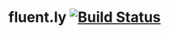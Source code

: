 # fluent.ly [![Build Status](https://travis-ci.com/TechnionYP5779/team6.svg?branch=master)](https://travis-ci.com/TechnionYP5779/team6)

